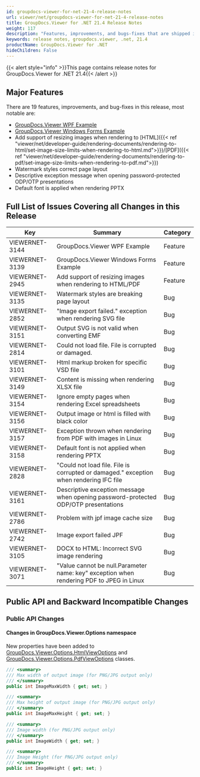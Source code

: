 ```yaml
---
id: groupdocs-viewer-for-net-21-4-release-notes
url: viewer/net/groupdocs-viewer-for-net-21-4-release-notes
title: GroupDocs.Viewer for .NET 21.4 Release Notes
weight: 117
description: "Features, improvements, and bugs-fixes that are shipped in GroupDocs.Viewer for .NET 21.4"
keywords: release notes, groupdocs.viewer, .net, 21.4
productName: GroupDocs.Viewer for .NET
hideChildren: False
---
```

{{< alert style="info" >}}This page contains release notes for GroupDocs.Viewer for .NET 21.4{{< /alert >}}

## Major Features

There are 19 features, improvements, and bug-fixes in this release, most notable are:

* [GroupDocs.Viewer WPF Example](<https://github.com/groupdocs-viewer/GroupDocs.Viewer-for-.NET-WPF>)
* [GroupDocs.Viewer Windows Forms Example](<https://github.com/groupdocs-viewer/GroupDocs.Viewer-for-.NET-WinForms>)
* Add support of resizing images when rendering to [HTML]({{< ref "viewer/net/developer-guide/rendering-documents/rendering-to-html/set-image-size-limits-when-rendering-to-html.md">}})/[PDF]({{< ref "viewer/net/developer-guide/rendering-documents/rendering-to-pdf/set-image-size-limits-when-rendering-to-pdf.md">}})
* Watermark styles correct page layout
* Descriptive exception message when opening password-protected ODP/OTP presentations
* Default font is applied when rendering PPTX

## Full List of Issues Covering all Changes in this Release

| Key | Summary | Category |
| --- | --- | --- |
|VIEWERNET-3144|GroupDocs.Viewer WPF Example|Feature|
|VIEWERNET-3139|GroupDocs.Viewer Windows Forms Example|Feature|
|VIEWERNET-2945|Add support of resizing images when rendering to HTML/PDF|Feature|
|VIEWERNET-3135|Watermark styles are breaking page layout|Bug|
|VIEWERNET-2852|"Image export failed." exception when rendering SVG file|Bug|
|VIEWERNET-3151|Output SVG is not valid when converting EMF|Bug|
|VIEWERNET-2814|Could not load file. File is corrupted or damaged.|Bug|
|VIEWERNET-3101|Html markup broken for specific VSD file|Bug|
|VIEWERNET-3149|Content is missing when rendering XLSX file|Bug|
|VIEWERNET-3154|Ignore empty pages when rendering Excel spreadsheets|Bug|
|VIEWERNET-3156|Output image or html is filled with black color|Bug|
|VIEWERNET-3157|Exception thrown when rendering from PDF with images in Linux|Bug|
|VIEWERNET-3158|Default font is not applied when rendering PPTX|Bug|
|VIEWERNET-2828|"Could not load file. File is corrupted or damaged." exception when rendering IFC file|Bug|
|VIEWERNET-3161|Descriptive exception message when opening password-protected ODP/OTP presentations|Bug|
|VIEWERNET-2786|Problem with jpf image cache size|Bug|
|VIEWERNET-2742|Image export failed JPF|Bug|
|VIEWERNET-3105|DOCX to HTML: Incorrect SVG image rendering|Bug|
|VIEWERNET-3071|"Value cannot be null.Parameter name: key" exception when rendering PDF to JPEG in Linux|Bug|

## Public API and Backward Incompatible Changes

### Public API Changes

#### Changes in GroupDocs.Viewer.Options namespace

New properties have been added to [GroupDocs.Viewer.Options.HtmlViewOptions](<https://apireference.groupdocs.com/viewer/net/groupDocs.viewer.options/htmlviewoptions>) and  [GroupDocs.Viewer.Options.PdfViewOptions](<https://apireference.groupdocs.com/viewer/net/groupDocs.viewer.options/pdfviewoptions>) classes.

```csharp
/// <summary>
/// Max width of output image (for PNG/JPG output only)
/// </summary>
public int ImageMaxWidth { get; set; }

/// <summary>
/// Max height of output image (for PNG/JPG output only)
/// </summary>
public int ImageMaxHeight { get; set; }

/// <summary>
/// Image width (for PNG/JPG output only)
/// </summary>
public int ImageWidth { get; set; }

/// <summary>
/// Image Height (for PNG/JPG output only)
/// </summary>
public int ImageHeight { get; set; }
```
